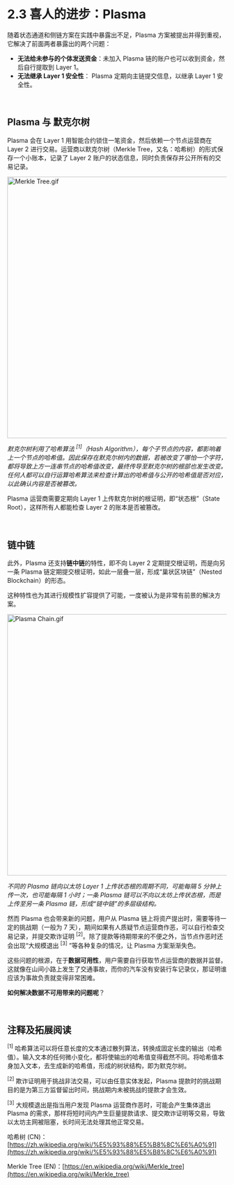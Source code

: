# 2.3 喜人的进步：Plasma

随着状态通道和侧链方案在实践中暴露出不足，Plasma 方案被提出并得到重视，它解决了前面两者暴露出的两个问题：

- **无法给未参与的个体发送资金**：未加入 Plasma 链的账户也可以收到资金，然后自行提取到 Layer 1。
- **无法继承 Layer 1 安全性**： Plasma 定期向主链提交信息，以继承 Layer 1 安全性。

&nbsp; 
## Plasma 与 默克尔树

Plasma 会在 Layer 1 用智能合约锁住一笔资金，然后依赖一个节点运营商在 Layer 2 进行交易。运营商以默克尔树（Merkle Tree，又名：哈希树）的形式保存一个小账本，记录了 Layer 2 账户的状态信息，同时负责保存并公开所有的交易记录。

<img src="/assets/2.3.1.gif" width="600px" alt="Merkle Tree.gif" />

_默克尔树利用了哈希算法 <sup>[1]</sup>（Hash Algorithm），每个子节点的内容，都影响着上一个节点的哈希值。因此保存在默克尔树内的数据，若被改变了哪怕一个字符，都将导致上方一连串节点的哈希值改变，最终传导至默克尔树的根部也发生改变。任何人都可以自行运算哈希算法来检查计算出的哈希值与公开的哈希值是否对应，以此确认内容是否被篡改。_

Plasma 运营商需要定期向 Layer 1 上传默克尔树的根证明，即“状态根”（State Root），这样所有人都能检查 Layer 2 的账本是否被篡改。

&nbsp; 
## 链中链

此外，Plasma 还支持**链中链**的特性，即不向 Layer 2 定期提交根证明，而是向另一条 Plasma 链定期提交根证明，如此一层叠一层，形成“巢状区块链”（Nested Blockchain）的形态。

这种特性也为其进行规模性扩容提供了可能，一度被认为是非常有前景的解决方案。

<img src="/assets/2.3.2.gif" width="600px" alt="Plasma Chain.gif" />

_不同的 Plasma 链向以太坊 Layer 1 上传状态根的周期不同，可能每隔 5 分钟上传一次，也可能每隔 1 小时；一条 Plasma 链可以不向以太坊上传状态根，而是上传至另一条 Plasma 链，形成“链中链”的多层级结构。_

然而 Plasma 也会带来新的问题，用户从 Plasma 链上将资产提出时，需要等待一定的挑战期（一般为 7 天），期间如果有人质疑节点运营商作恶，可以自行检查交易记录，并提交欺诈证明 <sup>[2]</sup>。除了提款等待期带来的不便之外，当节点作恶时还会出现“大规模退出 <sup>[3]</sup> ”等各种复杂的情况，让 Plasma 方案渐渐失色。

这些问题的根源，在于**数据可用性**，用户需要自行获取节点运营商的数据并监督。这就像在山间小路上发生了交通事故，而你的汽车没有安装行车记录仪，那证明谁应该为事故负责就变得非常困难。

**如何解决数据不可用带来的问题呢**？

&nbsp; 
## 注释及拓展阅读

<sup>[1]</sup> 哈希算法可以将任意长度的文本通过散列算法，转换成固定长度的输出（哈希值）。输入文本的任何微小变化，都将使输出的哈希值变得截然不同。将哈希值本身加入文本，去生成新的哈希值，形成的树状结构，即为默克尔树。

<sup>[2]</sup> 欺诈证明用于挑战非法交易，可以由任意实体发起，Plasma 提款时的挑战期目的是为第三方监督留出时间，挑战期内未被挑战的提款才会生效。

<sup>[3]</sup> 大规模退出是指当用户发现 Plasma 运营商作恶时，可能会产生集体退出 Plasma 的需求，那样将短时间内产生巨量提款请求、提交欺诈证明等交易，导致以太坊主网被阻塞，长时间无法处理其他正常交易。

哈希树 (CN)：[https://zh.wikipedia.org/wiki/%E5%93%88%E5%B8%8C%E6%A0%91](https://zh.wikipedia.org/wiki/%E5%93%88%E5%B8%8C%E6%A0%91)

Merkle Tree (EN)：[https://en.wikipedia.org/wiki/Merkle_tree](https://en.wikipedia.org/wiki/Merkle_tree)

